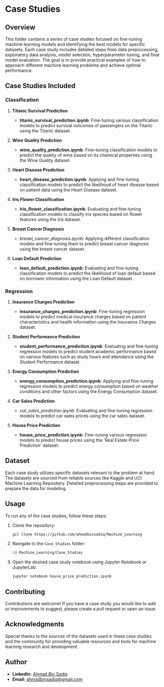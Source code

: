 # Case Studies

## Overview

This folder contains a series of case studies focused on fine-tuning machine learning models and identifying the best models for specific datasets. Each case study includes detailed steps from data preprocessing, exploratory data analysis, model selection, hyperparameter tuning, and final model evaluation. The goal is to provide practical examples of how to approach different machine learning problems and achieve optimal performance.

## Case Studies Included

### Classification

1. **Titanic Survival Prediction**
   - **titanic_survival_prediction.ipynb**: Fine-tuning various classification models to predict survival outcomes of passengers on the Titanic using the Titanic dataset.

2. **Wine Quality Prediction**
   - **wine_quality_prediction.ipynb**: Fine-tuning classification models to predict the quality of wine based on its chemical properties using the Wine Quality dataset.

3. **Heart Disease Prediction**
   - **heart_disease_prediction.ipynb**: Applying and fine-tuning classification models to predict the likelihood of heart disease based on patient data using the Heart Disease dataset.

4. **Iris Flower Classification**
   - **iris_flower_classification.ipynb**: Evaluating and fine-tuning classification models to classify iris species based on flower features using the Iris dataset.

5. **Breast Cancer Diagnosis**
   - *breast_cancer_diagnosis.ipynb*: Applying different classification models and fine-tuning them to predict breast cancer diagnosis using the breast cancer dataset.

6. **Loan Default Prediction**
   - **loan_default_prediction.ipynb**: Evaluating and fine-tuning classification models to predict the likelihood of loan default based on borrower information using the Loan Default dataset.

### Regression

1. **Insurance Charges Prediction**
   - **insurance_charges_prediction.ipynb**: Fine-tuning regression models to predict medical insurance charges based on patient characteristics and health information using the Insurance Charges dataset.

2. **Student Performance Prediction**
   - **student_performance_prediction.ipynb**: Evaluating and fine-tuning regression models to predict student academic performance based on various features such as study hours and attendance using the Student Performance dataset.

3. **Energy Consumption Prediction**
   - **energy_consumption_prediction.ipynb**: Applying and fine-tuning regression models to predict energy consumption based on weather conditions and other factors using the Energy Consumption dataset.

4. **Car Sales Prediction**
   - *car_sales_prediction.ipynb*: Evaluating and fine-tuning regression models to predict car sales prices using the car sales dataset.

5. **House Price Prediction**
   - **house_price_prediction.ipynb**: Fine-tuning various regression models to predict house prices using the 'Real Estate Price Prediction' dataset.

## Dataset

Each case study utilizes specific datasets relevant to the problem at hand. The datasets are sourced from reliable sources like Kaggle and UCI Machine Learning Repository. Detailed preprocessing steps are provided to prepare the data for modeling.


## Usage

To run any of the case studies, follow these steps:

1. Clone the repository:
    ```bash
    git clone https://github.com/ahmadbinsadiq/Machine_Learning
    ```

2. Navigate to the `Case_Studies` folder:
    ```bash
    cd Machine_Learning/Case_Studies
    ```

3. Open the desired case study notebook using Jupyter Notebook or JupyterLab:
    ```bash
    jupyter notebook house_price_prediction.ipynb
    ```

## Contributing

Contributions are welcome! If you have a case study you would like to add or improvements to suggest, please create a pull request or open an issue.

## Acknowledgments

Special thanks to the sources of the datasets used in these case studies and the community for providing valuable resources and tools for machine learning research and development.

## Author
* **LinkedIn:** [Ahmad Bin Sadiq](https://www.linkedin.com/in/ahmad-bin-sadiq/)
* **Email:** ahmadbinsadiq@gmail.com
